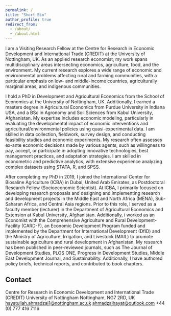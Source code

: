```yaml
---
permalink: /
title: "Short Bio"
author_profile: true
redirect_from: 
  - /about/
  - /about.html
---
```


I am a Visiting Research Fellow at the Centre for Research in Economic Development and International Trade (CREDIT) at the University of Nottingham, UK. As an applied research economist, my work spans multidisciplinary areas intersecting economics, agriculture, food, and the environment. My current research explores a wide range of economic and environmental problems affecting rural and farming communities, with a particular emphasis on low- and middle-income countries, agriculturally marginal areas, and indigenous communities. 

I hold a PhD in Development and Agricultural Economics from the School of Economics at the University of Nottingham, UK. Additionally, I earned a masters degree in Agricultural Economics from Purdue University in Indiana USA, and a BSc in Agronomy and Soil Sciences from Kabul University, Afghanistan. My expertise includes economic modeling, particularly in evaluating the developmental impact of economic interventions and agricultural/environmental policies using quasi-experimental data. I am skilled in data collection, fieldwork, survey design, and conducting feasibility studies and economic experiments. My research often assesses ex-ante economic decisions made by various agents, such as willingness to pay, accept, or participate in adopting innovative technologies, best management practices, and adaptation strategies. I am skilled in econometric and predictive analytics, with extensive experience analyzing complex datasets using STATA, R, and SPSS.

After completing my PhD in 2019, I joined  the International Center for Biosaline Agriculture (ICBA) in Dubai, United Arab Emirates, as Postdoctoral Research Fellow (Socioeconomic Scientist).  At ICBA, I primarily focused on developing research proposals and designing and implementing research and development projects in the Middle East and North Africa (MENA), Sub-Saharan Africa, and Central Asia regions. Prior to this role, I served as a faculty member (lecturer) in the Department of Agricultural Economics and Extension at Kabul University, Afghanistan. Additionally, i worked as an Economist with the Comprehensive Agriculture and Rural Development-Facility (CARD-F), an Economic Development Program funded and implemented by the Department for International Development (DfID) and the Ministry of Agriculture, Irrigation, and Livestock (MAIL) to promote sustainable agriculture and rural development in Afghanistan. My research has been published in peer-reviewed journals, such as The Journal of Development Studies, PLOS ONE, Progress in Development Studies, Middle East Development Journal, and Sustainability. Additionally, I have authored policy briefs, technical reports, and contributed to book chapters.


Contact
------

Centre for Research in Economic Development and International Trade (CREDIT)
University of Nottingham
Nottingham, NG7 2RD, UK
hayatullah.ahmadzai1@nottingham.ac.uk 
ahmadzaihayat@outlook.com 
+44 (0) 777 416 7116
